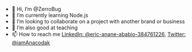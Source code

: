 - 👋 Hi, I’m @ZerroBug
- 🌱 I’m currently learning Node.js
- 💞️ I’m looking to collaborate on a project with another brand or business
- 💞️ I’m also good at teaching
- 📫 How to reach me [LinkedIn: @eric-anane-ababio-384761226](https://www.linkedin.com/in/eric-anane-ababio-384761226/), 
     [Twitter: @iamAnacodak](https://twitter.com/iamAnacodak)
